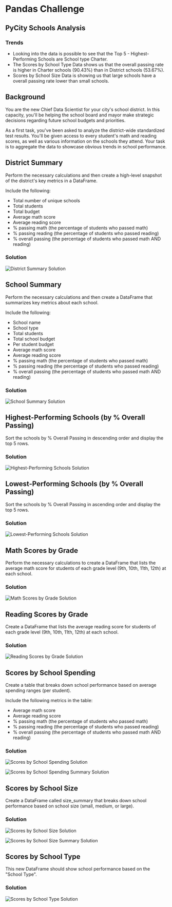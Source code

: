 # Pandas Challenge 

## PyCity Schools Analysis

### Trends

* Looking into the data is possible to see that the Top 5 - Highest-Performing Schools are School type Charter.
* The Scores by School Type Data shows us that the overall passing rate is higher in Charter schools (90.43%) than in District schools (53.67%).
* Scores by School Size Data is showing us that large schools have a overall passing rate lower than small schools.

## Background

You are the new Chief Data Scientist for your city's school district. In this capacity, you'll be helping the school board and mayor make strategic decisions regarding future school budgets and priorities.

As a first task, you've been asked to analyze the district-wide standardized test results. You'll be given access to every student's math and reading scores, as well as various information on the schools they attend. Your task is to aggregate the data to showcase obvious trends in school performance.

## District Summary

Perform the necessary calculations and then create a high-level snapshot of the district's key metrics in a DataFrame.

Include the following:
* Total number of unique schools
* Total students
* Total budget
* Average math score
* Average reading score
* % passing math (the percentage of students who passed math)
* % passing reading (the percentage of students who passed reading)
* % overall passing (the percentage of students who passed math AND reading)

### Solution

![District Summary Solution](./images/District_Summary.png)

## School Summary

Perform the necessary calculations and then create a DataFrame that summarizes key metrics about each school.

Include the following:

* School name
* School type
* Total students
* Total school budget
* Per student budget
* Average math score
* Average reading score
* % passing math (the percentage of students who passed math)
* % passing reading (the percentage of students who passed reading)
* % overall passing (the percentage of students who passed math AND reading)

### Solution

![School Summary Solution](./images/School_Summary.png)

## Highest-Performing Schools (by % Overall Passing)

Sort the schools by % Overall Passing in descending order and display the top 5 rows.

### Solution

![Highest-Performing Schools Solution](./images/Highest-Performing%20Schools.png)

## Lowest-Performing Schools (by % Overall Passing)

Sort the schools by % Overall Passing in ascending order and display the top 5 rows.

### Solution

![Lowest-Performing Schools Solution](./images/Bottom%20Performing%20Schools.png)

## Math Scores by Grade

Perform the necessary calculations to create a DataFrame that lists the average math score for students of each grade level (9th, 10th, 11th, 12th) at each school.

### Solution

![Math Scores by Grade Solution](./images/Math%20Scores%20by%20Grade.png)

## Reading Scores by Grade

Create a DataFrame that lists the average reading score for students of each grade level (9th, 10th, 11th, 12th) at each school.

### Solution

![Reading Scores by Grade Solution](./images/Reading%20Score%20by%20Grade.png)

## Scores by School Spending

Create a table that breaks down school performance based on average spending ranges (per student).

Include the following metrics in the table:

* Average math score
* Average reading score
* % passing math (the percentage of students who passed math)
* % passing reading (the percentage of students who passed reading)
* % overall passing (the percentage of students who passed math AND reading)

### Solution

![Scores by School Spending Solution](./images/Scores%20by%20School%20Spending.png)

![Scores by School Spending Summary Solution](./images/Scores%20by%20School%20Spending%20Summary.png)

## Scores by School Size

Create a DataFrame called size_summary that breaks down school performance based on school size (small, medium, or large).

### Solution

![Scores by School Size Solution](./images/Scores%20by%20School%20Size.png)

![Scores by School Size Summary Solution](./images/Scores%20by%20School%20Size%20Summary.png)


## Scores by School Type

This new DataFrame should show school performance based on the "School Type".

### Solution

![Scores by School Type Solution](./images/Scores%20by%20School%20Type.png)

